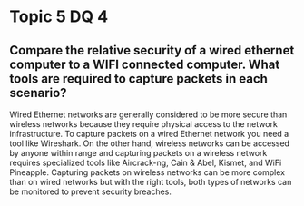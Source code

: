 # Topic 5 DQ 4
## Compare the relative security of a wired ethernet computer to a WIFI connected computer. What tools are required to capture packets in each scenario?

Wired Ethernet networks are generally considered to be more secure than wireless networks because they require physical access to the network infrastructure. To capture packets on a wired Ethernet network you need a tool like Wireshark. On the other hand, wireless networks can be accessed by anyone within range and capturing packets on a wireless network requires specialized tools like Aircrack-ng, Cain & Abel, Kismet, and WiFi Pineapple. Capturing packets on wireless networks can be more complex than on wired networks but with the right tools, both types of networks can be monitored to prevent security breaches.

